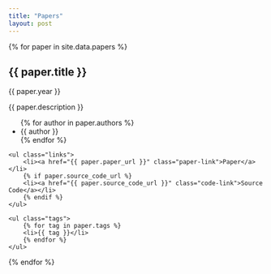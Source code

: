 ```yaml
---
title: "Papers"
layout: post
---
```


{% for paper in site.data.papers %}
<section class="paper">
    <h2>{{ paper.title }}</h2>
    <p class="year">{{ paper.year }}</p>
    <p class="description">{{ paper.description }}</p>
    <ul class="authors">
        {% for author in paper.authors %}
        <li>{{ author }}</li>
        {% endfor %}
    </ul>
    
    <ul class="links">
        <li><a href="{{ paper.paper_url }}" class="paper-link">Paper</a></li>
        {% if paper.source_code_url %}
        <li><a href="{{ paper.source_code_url }}" class="code-link">Source Code</a></li>
        {% endif %}
    </ul>
    
    <ul class="tags">
        {% for tag in paper.tags %}
        <li>{{ tag }}</li>
        {% endfor %}
    </ul>
</section>
{% endfor %}
